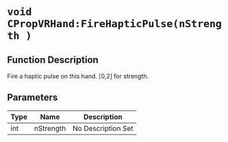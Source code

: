 # `void CPropVRHand:FireHapticPulse(nStrength )`
## Function Description
Fire a haptic pulse on this hand. [0,2] for strength.
## Parameters
Type|Name|Description
--|--|--
int|nStrength|No Description Set
